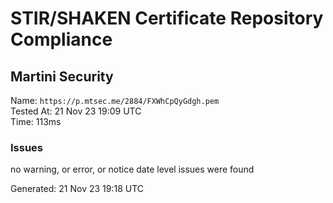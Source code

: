# STIR/SHAKEN Certificate Repository Compliance

## Martini Security

Name: `https://p.mtsec.me/2884/FXWhCpQyGdgh.pem`\
Tested At: 21 Nov 23 19:09 UTC\
Time: 113ms

### Issues

no warning, or error, or notice date level issues were found

Generated: 21 Nov 23 19:18 UTC